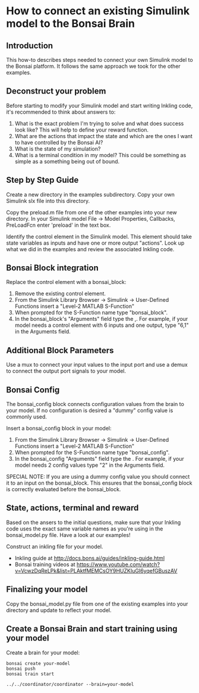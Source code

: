 # How to connect an existing Simulink model to the Bonsai Brain

## Introduction

This how-to describes steps needed to connect your own Simulink model to the Bonsai platform. It follows the same approach we took for the other examples.

## Deconstruct your problem

Before starting to modify your Simulink model and start writing Inkling code, it's recommended to think about answers to:
1) What is the exact problem I'm trying to solve and what does success look like? This will help to define your reward function.
2) What are the actions that impact the state and which are the ones I want to have controlled by the Bonsai AI?
3) What is the state of my simulation?
4) What is a terminal condition in my model? This could be something as simple as a something being out of bound.

## Step by Step Guide

Create a new directory in the examples subdirectory. Copy your own Simulink slx file into this directory.

Copy the preload.m file from one of the other examples into your new directory. In your Simulink model File -> Model Properties, Callbacks, PreLoadFcn enter 'preload' in the text box.

Identify the control element in the Simulink model.  This element should take state variables as inputs and have one or more output
"actions". Look up what we did in the examples and review the associated Inkling code.

## Bonsai Block integration

Replace the control element with a bonsai_block:
1. Remove the existing control element.
2. From the Simulink Library Browser -> Simulink -> User-Defined Functions insert a "Level-2 MATLAB S-Function"
3. When prompted for the S-Function name type "bonsai_block".
4. In the bonsai_block's "Arguments" field type the <number-of-inputs>,<number-of-outputs>. For example, if your model needs a control element with 6 inputs and one output, type "6,1" in the Arguments field.

## Additional Block Parameters

Use a mux to connect your input values to the input port and use a demux to connect the output port signals to your model.

## Bonsai Config

The bonsai_config block connects configuration values from the brain to your model.  If no configuration is desired a "dummy" config value is commonly used.

Insert a bonsai_config block in your model:
1. From the Simulink Library Browser -> Simulink -> User-Defined Functions insert a "Level-2 MATLAB S-Function"
2. When prompted for the S-Function name type "bonsai_config".
3. In the bonsai_config "Arguments" field type the <number-of-config>.  For example, if your model needs 2 config values type "2" in the Arguments field.

SPECIAL NOTE: If you are using a dummy config value you should connect it to an input on the bonsai_block. This ensures that the bonsai_config block is correctly evaluated before the bonsai_block.

## State, actions, terminal and reward

Based on the ansers to the initial questions, make sure that your Inkling code uses the exact same variable names as you're using in the bonsai_model.py file. Have a look at our examples!

Construct an inkling file for your model.
- Inkling guide at http://docs.bons.ai/guides/inkling-guide.html
- Bonsai training videos at https://www.youtube.com/watch?v=VcwzDqReLPk&list=PLAktfMEMCsOY9HUZKIuGI6yqefGBuszAV

## Finalizing your model

Copy the bonsai_model.py file from one of the existing examples into your directory and update to reflect your model.

## Create a Bonsai Brain and start training using your model

Create a brain for your model:

    bonsai create your-model
    bonsai push
    bonsai train start

    ../../coordinator/coordinator --brain=your-model
